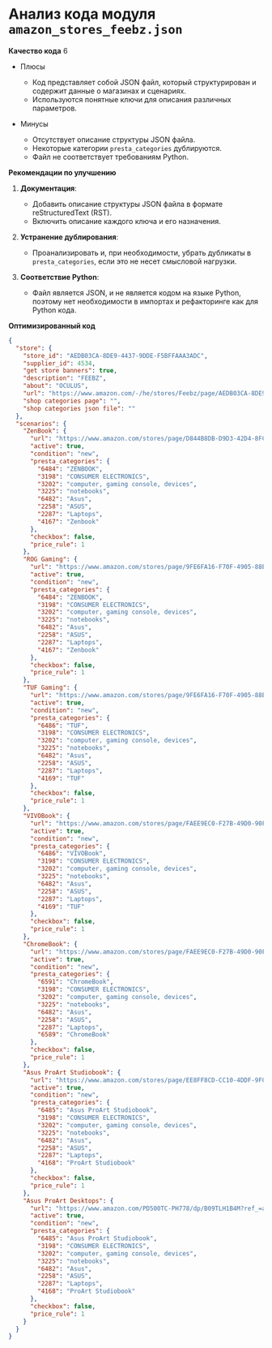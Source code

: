# Анализ кода модуля `amazon_stores_feebz.json`

**Качество кода**
6
- Плюсы
    - Код представляет собой JSON файл, который структурирован и содержит данные о магазинах и сценариях.
    -  Используются понятные ключи для описания различных параметров.

- Минусы
    - Отсутствует описание структуры JSON файла.
    - Некоторые категории `presta_categories` дублируются.
    - Файл не соответствует требованиям Python.

**Рекомендации по улучшению**

1.  **Документация**:
    - Добавить описание структуры JSON файла в формате reStructuredText (RST).
    -  Включить описание каждого ключа и его назначения.

2.  **Устранение дублирования**:
    -  Проанализировать и, при необходимости, убрать дубликаты в `presta_categories`, если это не несет смысловой нагрузки.

3.  **Соответствие Python**:
    -   Файл является JSON, и не является кодом на языке Python, поэтому нет необходимости в импортах и рефакторинге как для Python кода.

**Оптимизированный код**

```json
{
  "store": {
    "store_id": "AEDB03CA-8DE9-4437-9DDE-F5BFFAAA3ADC",
    "supplier_id": 4534,
    "get store banners": true,
    "description": "FEEBZ",
    "about": "OCULUS",
    "url": "https://www.amazon.com/-/he/stores/Feebz/page/AEDB03CA-8DE9-4437-9DDE-F5BFFAAA3ADC",
    "shop categories page": "",
    "shop categories json file": ""
  },
  "scenarios": {
    "ZenBook": {
      "url": "https://www.amazon.com/stores/page/D844B8DB-D9D3-42D4-8FC2-F2DE0800864B?ingress=2&visitId=7527aa1d-ac4c-46e5-8bec-04f6ae5a2068&ref_=ast_bln",
      "active": true,
      "condition": "new",
      "presta_categories": {
        "6484": "ZENBOOK",
        "3198": "CONSUMER ELECTRONICS",
        "3202": "computer, gaming console, devices",
        "3225": "notebooks",
        "6482": "Asus",
        "2258": "ASUS",
        "2287": "Laptops",
        "4167": "Zenbook"
      },
      "checkbox": false,
      "price_rule": 1
    },
    "ROG Gaming": {
      "url": "https://www.amazon.com/stores/page/9FE6FA16-F70F-4905-88E3-63344313BFA9?ingress=2&visitId=132d6aa6-3d21-4d52-8cfa-ef1bf1458a64",
      "active": true,
      "condition": "new",
      "presta_categories": {
        "6484": "ZENBOOK",
        "3198": "CONSUMER ELECTRONICS",
        "3202": "computer, gaming console, devices",
        "3225": "notebooks",
        "6482": "Asus",
        "2258": "ASUS",
        "2287": "Laptops",
        "4167": "Zenbook"
      },
      "checkbox": false,
      "price_rule": 1
    },
    "TUF Gaming": {
      "url": "https://www.amazon.com/stores/page/9FE6FA16-F70F-4905-88E3-63344313BFA9?ingress=2&visitId=8825a742-bc7f-46ee-afa8-9e505b95c2aa&ref_=ast_bln",
      "active": true,
      "condition": "new",
      "presta_categories": {
        "6486": "TUF",
        "3198": "CONSUMER ELECTRONICS",
        "3202": "computer, gaming console, devices",
        "3225": "notebooks",
        "6482": "Asus",
        "2258": "ASUS",
        "2287": "Laptops",
        "4169": "TUF"
      },
      "checkbox": false,
      "price_rule": 1
    },
    "VIVOBook": {
      "url": "https://www.amazon.com/stores/page/FAEE9EC0-F27B-49D0-90F3-F77A3C09FDB9?ingress=2&visitId=8825a742-bc7f-46ee-afa8-9e505b95c2aa&ref_=ast_bln",
      "active": true,
      "condition": "new",
      "presta_categories": {
        "6486": "VIVOBook",
        "3198": "CONSUMER ELECTRONICS",
        "3202": "computer, gaming console, devices",
        "3225": "notebooks",
        "6482": "Asus",
        "2258": "ASUS",
        "2287": "Laptops",
        "4169": "TUF"
      },
      "checkbox": false,
      "price_rule": 1
    },
    "ChromeBook": {
      "url": "https://www.amazon.com/stores/page/FAEE9EC0-F27B-49D0-90F3-F77A3C09FDB9?ingress=2&visitId=8825a742-bc7f-46ee-afa8-9e505b95c2aa&ref_=ast_bln",
      "active": true,
      "condition": "new",
      "presta_categories": {
        "6591": "ChromeBook",
        "3198": "CONSUMER ELECTRONICS",
        "3202": "computer, gaming console, devices",
        "3225": "notebooks",
        "6482": "Asus",
        "2258": "ASUS",
        "2287": "Laptops",
        "6589": "ChromeBook"
      },
      "checkbox": false,
      "price_rule": 1
    },
    "Asus ProArt Studiobook": {
      "url": "https://www.amazon.com/stores/page/EE8FF8CD-CC10-4DDF-9F0A-CE4E0E79018C?ingress=2&visitId=8825a742-bc7f-46ee-afa8-9e505b95c2aa&ref_=ast_bln",
      "active": true,
      "condition": "new",
      "presta_categories": {
        "6485": "Asus ProArt Studiobook",
        "3198": "CONSUMER ELECTRONICS",
        "3202": "computer, gaming console, devices",
        "3225": "notebooks",
        "6482": "Asus",
        "2258": "ASUS",
        "2287": "Laptops",
        "4168": "ProArt Studiobook"
      },
      "checkbox": false,
      "price_rule": 1
    },
    "Asus ProArt Desktops": {
      "url": "https://www.amazon.com/PD500TC-PH778/dp/B09TLH1B4M?ref_=ast_sto_dp&th=1",
      "active": true,
      "condition": "new",
      "presta_categories": {
        "6485": "Asus ProArt Studiobook",
        "3198": "CONSUMER ELECTRONICS",
        "3202": "computer, gaming console, devices",
        "3225": "notebooks",
        "6482": "Asus",
        "2258": "ASUS",
        "2287": "Laptops",
        "4168": "ProArt Studiobook"
      },
      "checkbox": false,
      "price_rule": 1
    }
  }
}
```
